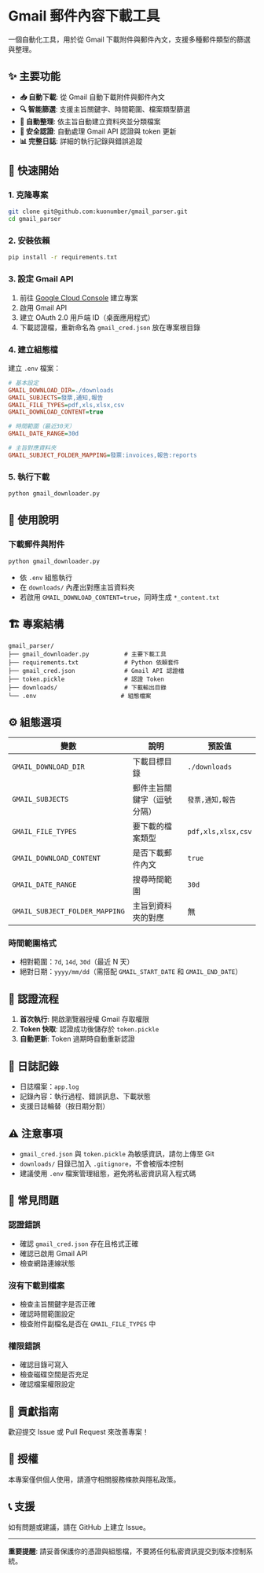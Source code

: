 # Gmail 郵件內容下載工具

一個自動化工具，用於從 Gmail 下載附件與郵件內文，支援多種郵件類型的篩選與整理。

## ✨ 主要功能

- **📥 自動下載**: 從 Gmail 自動下載附件與郵件內文
- **🔍 智能篩選**: 支援主旨關鍵字、時間範圍、檔案類型篩選
- **📁 自動整理**: 依主旨自動建立資料夾並分類檔案
- **🔐 安全認證**: 自動處理 Gmail API 認證與 token 更新
- **📊 完整日誌**: 詳細的執行記錄與錯誤追蹤

## 🚀 快速開始

### 1. 克隆專案
```bash
git clone git@github.com:kuonumber/gmail_parser.git
cd gmail_parser
```

### 2. 安裝依賴
```bash
pip install -r requirements.txt
```

### 3. 設定 Gmail API
1. 前往 [Google Cloud Console](https://console.cloud.google.com/) 建立專案
2. 啟用 Gmail API
3. 建立 OAuth 2.0 用戶端 ID（桌面應用程式）
4. 下載認證檔，重新命名為 `gmail_cred.json` 放在專案根目錄

### 4. 建立組態檔
建立 `.env` 檔案：
```ini
# 基本設定
GMAIL_DOWNLOAD_DIR=./downloads
GMAIL_SUBJECTS=發票,通知,報告
GMAIL_FILE_TYPES=pdf,xls,xlsx,csv
GMAIL_DOWNLOAD_CONTENT=true

# 時間範圍（最近30天）
GMAIL_DATE_RANGE=30d

# 主旨對應資料夾
GMAIL_SUBJECT_FOLDER_MAPPING=發票:invoices,報告:reports
```

### 5. 執行下載
```bash
python gmail_downloader.py
```

## 📖 使用說明

### 下載郵件與附件
```bash
python gmail_downloader.py
```
- 依 `.env` 組態執行
- 在 `downloads/` 內產出對應主旨資料夾
- 若啟用 `GMAIL_DOWNLOAD_CONTENT=true`，同時生成 `*_content.txt`

## 🏗️ 專案結構

```
gmail_parser/
├── gmail_downloader.py          # 主要下載工具
├── requirements.txt             # Python 依賴套件
├── gmail_cred.json              # Gmail API 認證檔
├── token.pickle                 # 認證 Token
├── downloads/                   # 下載輸出目錄
└── .env                        # 組態檔案
```

## ⚙️ 組態選項

| 變數 | 說明 | 預設值 |
|------|------|--------|
| `GMAIL_DOWNLOAD_DIR` | 下載目標目錄 | `./downloads` |
| `GMAIL_SUBJECTS` | 郵件主旨關鍵字（逗號分隔） | `發票,通知,報告` |
| `GMAIL_FILE_TYPES` | 要下載的檔案類型 | `pdf,xls,xlsx,csv` |
| `GMAIL_DOWNLOAD_CONTENT` | 是否下載郵件內文 | `true` |
| `GMAIL_DATE_RANGE` | 搜尋時間範圍 | `30d` |
| `GMAIL_SUBJECT_FOLDER_MAPPING` | 主旨到資料夾的對應 | 無 |

### 時間範圍格式
- 相對範圍：`7d`, `14d`, `30d`（最近 N 天）
- 絕對日期：`yyyy/mm/dd`（需搭配 `GMAIL_START_DATE` 和 `GMAIL_END_DATE`）

## 🔐 認證流程

1. **首次執行**: 開啟瀏覽器授權 Gmail 存取權限
2. **Token 快取**: 認證成功後儲存於 `token.pickle`
3. **自動更新**: Token 過期時自動重新認證

## 📝 日誌記錄

- 日誌檔案：`app.log`
- 記錄內容：執行過程、錯誤訊息、下載狀態
- 支援日誌輪替（按日期分割）

## ⚠️ 注意事項

- `gmail_cred.json` 與 `token.pickle` 為敏感資訊，請勿上傳至 Git
- `downloads/` 目錄已加入 `.gitignore`，不會被版本控制
- 建議使用 `.env` 檔案管理組態，避免將私密資訊寫入程式碼

## 🐛 常見問題

### 認證錯誤
- 確認 `gmail_cred.json` 存在且格式正確
- 確認已啟用 Gmail API
- 檢查網路連線狀態

### 沒有下載到檔案
- 檢查主旨關鍵字是否正確
- 確認時間範圍設定
- 檢查附件副檔名是否在 `GMAIL_FILE_TYPES` 中

### 權限錯誤
- 確認目錄可寫入
- 檢查磁碟空間是否充足
- 確認檔案權限設定

## 🤝 貢獻指南

歡迎提交 Issue 或 Pull Request 來改善專案！

## 📄 授權

本專案僅供個人使用，請遵守相關服務條款與隱私政策。

## 📞 支援

如有問題或建議，請在 GitHub 上建立 Issue。

---

**重要提醒**: 請妥善保護你的憑證與組態檔，不要將任何私密資訊提交到版本控制系統。
